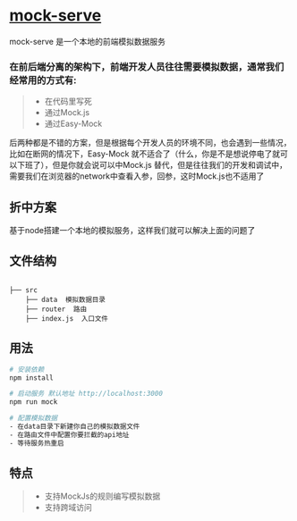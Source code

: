 # [mock-serve](https://github.com/Jarvis2018/mock-serve)
mock-serve 是一个本地的前端模拟数据服务


### 在前后端分离的架构下，前端开发人员往往需要模拟数据，通常我们经常用的方式有:
> * 在代码里写死
> * 通过Mock.js
> * 通过Easy-Mock


后两种都是不错的方案，但是根据每个开发人员的环境不同，也会遇到一些情况，比如在断网的情况下，Easy-Mock 就不适合了（什么，你是不是想说停电了就可以下班了），但是你就会说可以中Mock.js 替代，但是往往我们的开发和调试中，需要我们在浏览器的network中查看入参，回参，这时Mock.js也不适用了

## 折中方案
基于node搭建一个本地的模拟服务，这样我们就可以解决上面的问题了

## 文件结构
```shell

├── src
    ├── data  模拟数据目录
    ├── router  路由
    ├── index.js  入口文件

```

## 用法

``` bash
# 安装依赖
npm install

# 启动服务 默认地址 http://localhost:3000
npm run mock

# 配置模拟数据
- 在data目录下新建你自己的模拟数据文件
- 在路由文件中配置你要拦截的api地址
- 等待服务热重启
```

## 特点

> * 支持MockJs的规则编写模拟数据
> * 支持跨域访问
